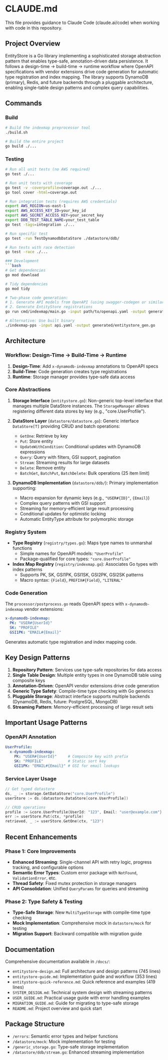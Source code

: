 # CLAUDE.md

This file provides guidance to Claude Code (claude.ai/code) when working with code in this repository.

## Project Overview

EntityStore is a Go library implementing a sophisticated storage abstraction pattern that enables type-safe, annotation-driven data persistence. It follows a design-time → build-time → runtime workflow where OpenAPI specifications with vendor extensions drive code generation for automatic type registration and index mapping. The library supports DynamoDB (primary), Redis, and future backends through a pluggable architecture, enabling single-table design patterns and complex query capabilities.

## Commands

### Build
```bash
# Build the indexmap preprocessor tool
./build.sh

# Build the entire project
go build ./...
```

### Testing
```bash
# Run all unit tests (no AWS required)
go test ./...

# Run unit tests with coverage
go test -v -coverprofile=coverage.out ./...
go tool cover -html=coverage.out

# Run integration tests (requires AWS credentials)
export AWS_REGION=us-east-1
export AWS_ACCESS_KEY_ID=your_key_id
export AWS_SECRET_ACCESS_KEY=your_secret_key
export DDB_TEST_TABLE_NAME=your_test_table
go test -tags=integration ./...

# Run specific test
go test -run TestDynamodbDataStore ./datastore/ddb/

# Run tests with race detection
go test -race ./...

### Development
```bash
# Get dependencies
go mod download

# Tidy dependencies
go mod tidy

# Two-phase code generation:
# 1. Generate API models from OpenAPI (using swagger-codegen or similar)
# 2. Generate EntityStore registrations
go run cmd/indexmap/main.go -input path/to/openapi.yaml -output generated/entitystore_gen.go

# Alternative: Use built binary
./indexmap-pps -input api.yaml -output generated/entitystore_gen.go
```

## Architecture

### Workflow: Design-Time → Build-Time → Runtime

1. **Design-Time**: Add `x-dynamodb-indexmap` annotations to OpenAPI specs
2. **Build-Time**: Code generation creates type registrations
3. **Runtime**: Storage manager provides type-safe data access

### Core Abstractions

1. **Storage Interface** (`entitystore.go`): Non-generic top-level interface that manages multiple DataStore instances. The `StorageManager` allows registering different data stores by key (e.g., "core.UserProfile").

2. **DataStore Layer** (`datastore/datastore.go`): Generic interface `DataStore[T]` providing CRUD and batch operations:
   - `GetOne`: Retrieve by key
   - `Put`: Store entity
   - `UpdateWithCondition`: Conditional updates with DynamoDB expressions
   - `Query`: Query with filters, GSI support, pagination
   - `Stream`: Streaming results for large datasets
   - `Delete`: Remove entity
   - `BatchGet`, `BatchPut`, `BatchDelete`: Bulk operations (25 item limit)

3. **DynamoDB Implementation** (`datastore/ddb/`): Primary implementation supporting:
   - Macro expansion for dynamic keys (e.g., `"USER#{ID}"`, `{Email}`)
   - Complex query patterns with GSI support
   - Streaming for memory-efficient large result processing
   - Conditional updates for optimistic locking
   - Automatic EntityType attribute for polymorphic storage

### Registry System

- **Type Registry** (`registry/types.go`): Maps type names to unmarshal functions
  - Simple names for OpenAPI models: `"UserProfile"`
  - Package-qualified for core types: `"core.UserProfile"`
- **Index Map Registry** (`registry/indexmap.go`): Associates Go types with index patterns
  - Supports PK, SK, GSI1PK, GSI1SK, GSI2PK, GSI2SK patterns
  - Macro syntax: `{Field}`, `PREFIX#{Field}`, `"LITERAL"`

### Code Generation

The `processor/postprocess.go` reads OpenAPI specs with `x-dynamodb-indexmap` vendor extensions:
```yaml
x-dynamodb-indexmap:
  PK: "USER#{UserId}"
  SK: "PROFILE"
  GSI1PK: "EMAIL#{Email}"
```
Generates automatic type registration and index mapping code.

## Key Design Patterns

1. **Repository Pattern**: Services use type-safe repositories for data access
2. **Single Table Design**: Multiple entity types in one DynamoDB table using composite keys
3. **Annotation-Driven**: OpenAPI vendor extensions drive code generation
4. **Generic Type Safety**: Compile-time type checking with Go generics
5. **Pluggable Storage**: Abstract interface supports multiple backends (DynamoDB, Redis, future: PostgreSQL, MongoDB)
6. **Streaming Pattern**: Memory-efficient processing of large result sets

## Important Usage Patterns

### OpenAPI Annotation
```yaml
UserProfile:
  x-dynamodb-indexmap:
    PK: "USER#{UserId}"     # Composite key with prefix
    SK: "PROFILE"           # Static sort key
    GSI1PK: "EMAIL#{Email}" # GSI for email lookups
```

### Service Layer Usage
```go
// Get typed datastore
ds, _ := storage.GetDataStore("core.UserProfile")
userStore := ds.(datastore.DataStore[core.UserProfile])

// CRUD operations
profile := &core.UserProfile{UserId: "123", Email: "user@example.com"}
err := userStore.Put(ctx, *profile)
retrieved, _ := userStore.GetOne(ctx, "123")
```

## Recent Enhancements

### Phase 1: Core Improvements
- **Enhanced Streaming**: Single-channel API with retry logic, progress tracking, and configurable options
- **Semantic Error Types**: Custom error package with `NotFound`, `ValidationError`, etc.
- **Thread Safety**: Fixed mutex protection in storage managers
- **API Consolidation**: Unified `QueryParams` for queries and streaming

### Phase 2: Type Safety & Testing
- **Type-Safe Storage**: New `MultiTypeStorage` with compile-time type checking
- **Mock Implementation**: Comprehensive mock in `datastore/mock` for testing
- **Migration Support**: Backward compatible with migration guide

## Documentation

Comprehensive documentation available in `/docs/`:
- `entitystore-design.md`: Full architecture and design patterns (745 lines)
- `entitystore-guide.md`: Implementation guide and workflow (353 lines)
- `entitystore-quick-reference.md`: Quick reference and examples (419 lines)
- `SYSTEM_DESIGN.md`: Technical system design with streaming patterns
- `USER_GUIDE.md`: Practical usage guide with error handling examples
- `MIGRATION_GUIDE.md`: Guide for migrating to type-safe storage
- `README.md`: Project overview and quick start

## Package Structure

- `/errors`: Semantic error types and helper functions
- `/datastore/mock`: Mock implementation for testing
- `/generic_storage.go`: Type-safe storage implementation
- `/datastore/ddb/stream.go`: Enhanced streaming implementation
